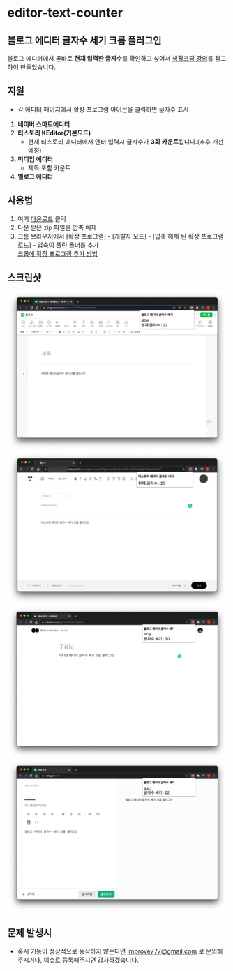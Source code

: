 # editor-text-counter

## 블로그 에디터 글자수 세기 크롬 플러그인

블로그 에디터에서 곧바로 **현재 입력한 글자수**를 확인하고 싶어서 [생활코딩 강의](https://opentutorials.org/module/2503/14051)를 참고하여 만들었습니다.

## 지원
- 각 에디터 페이지에서 확장 프로그램 아이콘을 클릭하면 글자수 표시

1. **네이버 스마트에디터**
2. **티스토리 KEditor(기본모드)**  
   - 현재 티스토리 에디터에서 엔터 입력시 글자수가 **3회 카운트**됩니다.(추후 개선 예정)
3. **미디엄 에디터**
   - 제목 포함 카운트
4. **벨로그 에디터**

## 사용법
1. 여기 [다운로드](https://github.com/improve777/editor-text-counter/releases/download/v1.2/editor-text-counter-v1.2.zip) 클릭
3. 다운 받은 zip 파일을 압축 해제
4. 크롬 브라우저에서 [확장 프로그램] - [개발자 모드] - [압축 해제 된 확장 프로그램 로드] - 압축이 풀린 폴더를 추가  
[크롬에 확장 프로그램 추가 방법](https://sunstar2.tistory.com/1676)

## 스크린샷
![naver](./static/naver.png)
![tistory](./static/tistory.png)
![medium](./static/medium.png)
![velog](./static/velog.png)

## 문제 발생시
- 혹시 기능이 정상적으로 동작하지 않는다면 improve777@gmail.com 로 문의해주시거나, [이슈](https://github.com/improve777/editor-text-counter/issues)로 등록해주시면 감사하겠습니다.